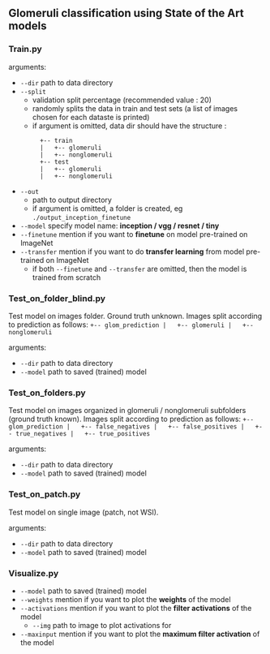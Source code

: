 ## Glomeruli classification using State of the Art models

### Train.py

arguments:
* `--dir` path to data directory
* `--split` 
  * validation split percentage (recommended value : 20)
  * randomly splits the data in train and test sets (a list of images chosen for each dataste is printed)
  * if argument is omitted, data dir should have the structure :
      ```
        +-- train
        |   +-- glomeruli
        |   +-- nonglomeruli
        +-- test
        |   +-- glomeruli
        |   +-- nonglomeruli
      ```
* `--out` 
    * path to output directory
    * if argument is omitted, a folder is created, eg `./output_inception_finetune`
* `--model` specify model name: **inception / vgg / resnet / tiny**
* `--finetune` mention if you want to **finetune** on model pre-trained on ImageNet
* `--transfer` mention if you want to do **transfer learning** from model pre-trained on ImageNet
    * if both `--finetune` and `--transfer` are omitted, then the model is trained from scratch


### Test_on_folder_blind.py

Test model on images folder. Ground truth unknown.
Images split according to prediction as follows:
      ```
        +-- glom_prediction
        |   +-- glomeruli
        |   +-- nonglomeruli
      ```

arguments:
* `--dir` path to data directory
* `--model` path to saved (trained) model

### Test_on_folders.py

Test model on images organized in glomeruli / nonglomeruli subfolders (ground truth known).
Images split according to prediction as follows:
      ```
        +-- glom_prediction
        |   +-- false_negatives
        |   +-- false_positives
        |   +-- true_negatives
        |   +-- true_positives
      ```

arguments:
* `--dir` path to data directory
* `--model` path to saved (trained) model

### Test_on_patch.py

Test model on single image (patch, not WSI).

arguments:
* `--dir` path to data directory
* `--model` path to saved (trained) model

### Visualize.py

* `--model` path to saved (trained) model
* `--weights` mention if you want to plot the **weights** of the model
* `--activations` mention if you want to plot the **filter activations** of the model
    * `--img` path to image to plot activations for
* `--maxinput` mention if you want to plot the **maximum filter activation** of the model
